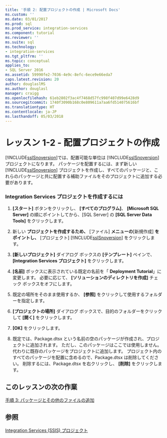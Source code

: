 ```yaml
---
title: '手順 2: 配置プロジェクトの作成 | Microsoft Docs'
ms.custom: ''
ms.date: 03/01/2017
ms.prod: sql
ms.prod_service: integration-services
ms.component: tutorial
ms.reviewer: ''
ms.suite: sql
ms.technology:
- integration-services
ms.tgt_pltfrm: ''
ms.topic: conceptual
applies_to:
- SQL Server 2016
ms.assetid: 59990fe2-7036-4e9c-8efc-6ece9e66eda7
caps.latest.revision: 20
author: douglaslMS
ms.author: douglasl
manager: craigg
ms.openlocfilehash: 61eb2802f3ac4f7468d57fc998f407d99e6428d9
ms.sourcegitcommit: 1740f3090b168c0e809611a7aa6fd514075616bf
ms.translationtype: HT
ms.contentlocale: ja-JP
ms.lasthandoff: 05/03/2018
---
```

# <a name="lesson-1-2---creating-the-deployment-project"></a>レッスン 1-2 - 配置プロジェクトの作成
[!INCLUDE[ssISnoversion](../includes/ssisnoversion-md.md)]では、配置可能な単位は [!INCLUDE[ssISnoversion](../includes/ssisnoversion-md.md)] プロジェクトになります。 パッケージを配置するには、まず新しい [!INCLUDE[ssISnoversion](../includes/ssisnoversion-md.md)] プロジェクトを作成し、すべてのパッケージと、これらのパッケージと共に配置する補助ファイルをそのプロジェクトに追加する必要があります。  
  
### <a name="to-create-the-integration-services-project"></a>Integration Services プロジェクトを作成するには  
  
1.  **[スタート]** ボタンをクリックし、 **[すべてのプログラム]**、 **[Microsoft SQL Server]** の順にポイントしてから、[SQL Server] の **[SQL Server Data Tools]** をクリックします。  
  
2.  新しい **プロジェクトを作成するため、** [ファイル] **メニューの**[新規作成] **をポイントし、** [プロジェクト] [!INCLUDE[ssISnoversion](../includes/ssisnoversion-md.md)] をクリックします。  
  
3.  **[新しいプロジェクト]** ダイアログ ボックスの **[テンプレート]** ペインで、 **[Integration Services プロジェクト]** をクリックします。  
  
4.  **[名前]** ボックスに表示されている既定の名前を「 **Deployment Tutorial**」に変更します。 必要に応じて、 **[ソリューションのディレクトリを作成]** チェック ボックスをオフにします。  
  
5.  既定の場所をそのまま使用するか、 **[参照]** をクリックして使用するフォルダーを指定します。  
  
6.  **[プロジェクトの場所]** ダイアログ ボックスで、目的のフォルダーをクリックして **[開く]** をクリックします。  
  
7.  **[OK]** をクリックします。  
  
8.  既定では、Package.dtsx という名前の空のパッケージが作成され、プロジェクトに追加されます。 ただし、このパッケージはここでは使用しません。代わりに既存のパッケージをプロジェクトに追加します。 プロジェクト内のすべてのパッケージを配置に含めるので、Package.dtsx は削除してください。 削除するには、Package.dtsx を右クリックし、 **[削除]** をクリックします。  
  
## <a name="next-task-in-lesson"></a>このレッスンの次の作業  
[手順 3: パッケージとその他のファイルの追加](../integration-services/lesson-1-3-adding-packages-and-other-files.md)  
  
## <a name="see-also"></a>参照  
[Integration Services (SSIS) プロジェクト](~/integration-services/integration-services-ssis-projects-and-solutions.md)  
  
  
  


